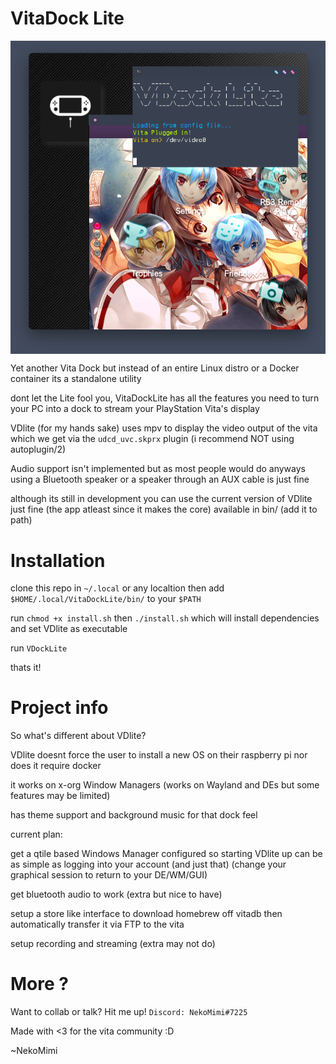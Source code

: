 # VitaDock Lite

<img src="./teaser.png" align="center"/>

Yet another Vita Dock but instead of an entire Linux distro or a Docker container its a standalone utility

dont let the Lite fool you, VitaDockLite has all the features you need to turn your PC into a dock to stream your PlayStation Vita's display


VDlite (for my hands sake) uses mpv to display the video output of the vita which we get via the `udcd_uvc.skprx` plugin (i recommend NOT using autoplugin/2)

Audio support isn't implemented but as most people would do anyways using a Bluetooth speaker or a speaker through an AUX cable is just fine

although its still in development you can use the current version of VDlite just fine (the app atleast since it makes the core) available in bin/ (add it to path)




# Installation
clone this repo in `~/.local` or any localtion then add `$HOME/.local/VitaDockLite/bin/` to your `$PATH`

run `chmod +x install.sh` then `./install.sh` which will install dependencies and set VDlite as executable

run `VDockLite`

thats it!



# Project info
So what's different about VDlite?

VDlite doesnt force the user to install a new OS on their raspberry pi nor does it require docker

it works on x-org Window Managers (works on Wayland and DEs but some features may be limited)

has theme support and background music for that dock feel


current plan:

get a qtile based Windows Manager configured so starting VDlite up can be as simple as logging into your account (and just that) (change your graphical session to return to your DE/WM/GUI)

get bluetooth audio to work (extra but nice to have)

setup a store like interface to download homebrew off vitadb then automatically transfer it via FTP to the vita

setup recording and streaming (extra may not do)



# More ?
Want to collab or talk? Hit me up! `Discord: NekoMimi#7225`

Made with <3 for the vita community :D

~NekoMimi

